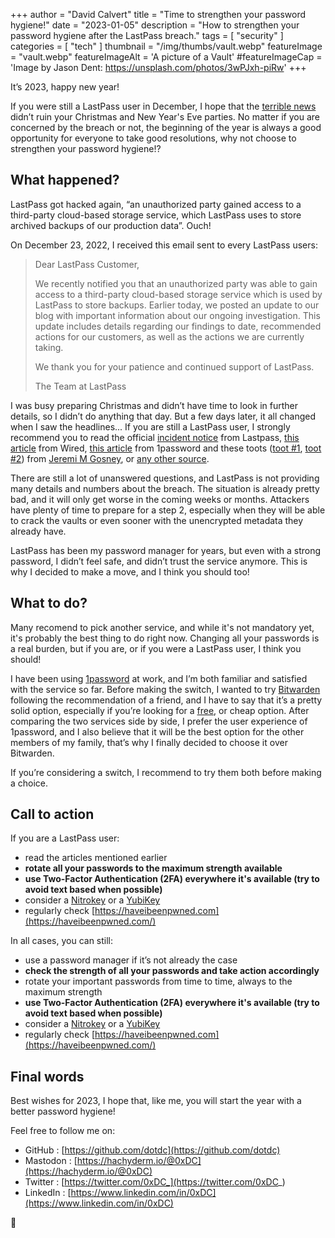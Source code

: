 +++
author = "David Calvert"
title = "Time to strengthen your password hygiene!"
date = "2023-01-05"
description = "How to strengthen your password hygiene after the LastPass breach."
tags = [
    "security"
]
categories = [
    "tech"
]
thumbnail = "/img/thumbs/vault.webp"
featureImage = "vault.webp"
featureImageAlt = 'A picture of a Vault'
#featureImageCap = 'Image by Jason Dent: https://unsplash.com/photos/3wPJxh-piRw'
+++

<!--more-->

It’s 2023, happy new year!

If you were still a LastPass user in December, I hope that the [terrible news](https://blog.lastpass.com/2022/12/notice-of-recent-security-incident/) didn’t ruin your Christmas and New Year's Eve parties. No matter if you are concerned by the breach or not, the beginning of the year is always a good opportunity for everyone to take good resolutions, why not choose to strengthen your password hygiene!?

## What happened?

LastPass got hacked again, “an unauthorized party gained access to a third-party cloud-based storage service, which LastPass uses to store archived backups of our production data”.
Ouch!

On December 23, 2022, I received this email sent to every LastPass users:

> Dear LastPass Customer,
>
> We recently notified you that an unauthorized party was able to gain access to a third-party cloud-based storage service which is used by LastPass to store backups. Earlier today, we posted an update to our blog with important information about our ongoing investigation. This update includes details regarding our findings to date, recommended actions for our customers, as well as the actions we are currently taking.
>
> We thank you for your patience and continued support of LastPass.
>
> The Team at LastPass

I was busy preparing Christmas and didn’t have time to look in further details, so I didn’t do anything that day. But a few days later, it all changed when I saw the headlines... If you are still a LastPass user, I strongly recommend you to read the official [incident notice](https://blog.lastpass.com/2022/12/notice-of-recent-security-incident/) from Lastpass, [this article](https://www.wired.com/story/lastpass-breach-vaults-password-managers/) from Wired, [this article](https://blog.1password.com/not-in-a-million-years/) from 1password and these toots ([toot #1](https://infosec.exchange/@epixoip/109570449317277575), [toot #2](https://infosec.exchange/@epixoip/109585049354200263)) from [Jeremi M Gosney](https://infosec.exchange/@epixoip), or [any other source](https://duckduckgo.com/?q=lastpass+breach).

There are still a lot of unanswered questions, and LastPass is not providing many details and numbers about the breach. The situation is already pretty bad, and it will only get worse in the coming weeks or months. Attackers have plenty of time to prepare for a step 2, especially when they will be able to crack the vaults or even sooner with the unencrypted metadata they already have.

LastPass has been my password manager for years, but even with a strong password, I didn’t feel safe, and didn’t trust the service anymore. This is why I decided to make a move, and I think you should too!

## What to do?

Many recomend to pick another service, and while it's not mandatory yet, it's probably the best thing to do right now. Changing all your passwords is a real burden, but if you are, or if you were a LastPass user, I think you should!

I have been using [1password](https://1password.com) at work, and I’m both familiar and satisfied with the service so far. Before making the switch, I wanted to try [Bitwarden](https://bitwarden.com) following the recommendation of a friend, and I have to say that it’s a pretty solid option, especially if you’re looking for a [free](https://bitwarden.com/pricing/), or cheap option. After comparing the two services side by side, I prefer the user experience of 1password, and I also believe that it will be the best option for the other members of my family, that’s why I finally decided to choose it over Bitwarden.

If you’re considering a switch, I recommend to try them both before making a choice.

## Call to action

If you are a LastPass user:

- read the articles mentioned earlier
- **rotate all your passwords to the maximum strength available**
- **use Two-Factor Authentication (2FA) everywhere it's available (try to avoid text based when possible)**
- consider a [Nitrokey](https://www.nitrokey.com) or a [YubiKey](https://www.yubico.com)
- regularly check [https://haveibeenpwned.com](https://haveibeenpwned.com/)

In all cases, you can still:

- use a password manager if it’s not already the case
- **check the strength of all your passwords and take action accordingly**
- rotate your important passwords from time to time, always to the maximum strength
- **use Two-Factor Authentication (2FA) everywhere it's available (try to avoid text based when possible)**
- consider a [Nitrokey](https://www.nitrokey.com) or a [YubiKey](https://www.yubico.com)
- regularly check [https://haveibeenpwned.com](https://haveibeenpwned.com/)

## Final words

Best wishes for 2023, I hope that, like me, you will start the year with a better password hygiene!

Feel free to follow me on:

- GitHub : [https://github.com/dotdc](https://github.com/dotdc)
- Mastodon : [https://hachyderm.io/@0xDC](https://hachyderm.io/@0xDC)
- Twitter : [https://twitter.com/0xDC_](https://twitter.com/0xDC_)
- LinkedIn : [https://www.linkedin.com/in/0xDC](https://www.linkedin.com/in/0xDC)

👋
